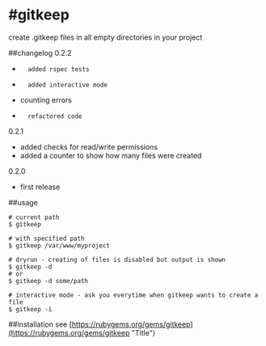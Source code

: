#gitkeep
=======

create .gitkeep files in all empty directories in your project

##changelog
0.2.2
-		added rspec tests
-		added interactive mode
- 	counting errors
-		refactored code

0.2.1  
-   added checks for read/write permissions  
-   added a counter to show how many files were created  
    
0.2.0  
-   first release


##usage
``` shell
# current path    
$ gitkeep

# with specified path
$ gitkeep /var/www/myproject

# dryrun - creating of files is disabled but output is shown
$ gitkeep -d
# or
$ gitkeep -d some/path

# interactive mode - ask you everytime when gitkeep wants to create a file
$ gitkeep -i
```

##installation
see [https://rubygems.org/gems/gitkeep](https://rubygems.org/gems/gitkeep "Title")